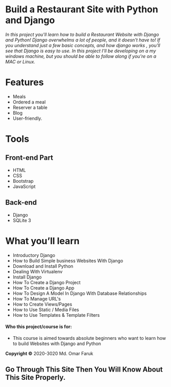 # Build a Restaurant Site with Python and Django

*In this project you'll learn how to build a Restaurant Website with Django and Python!
Django overwhelms a lot of people, and it doesn't have to! If you understand just a few basic concepts, and how django works , you'll see that Django is easy to use.
In this project I'll be developing on a my windows machine, but you should be able to follow along if you're on a MAC or Linux.*

# Features
- Meals
- Ordered a meal
- Reserver a table
- Blog
- User-friendly.
<!--
**[Live Demo](https://iamomar22.pythonanywhere.com/)**
-->
# Tools
## Front-end Part
* HTML
* CSS
* Bootstrap
* JavaScript
## Back-end
* Django
* SQLite 3

<!--
# Screenshots of the Project
<p align="center">
  <img width="660" height="300" src="main/static/front/images/screenshots/a.png">
  <img width="660" height="300" src="main/static/front/images/screenshots/b.png">
</p>
-->

# What you’ll learn
- Introductory Django
- How to Build Simple business Websites With Django
- Download and Install Python
- Dealing With Virtualenv
- Install Django
- How To Create a Django Project
- How To Create a Django App
- How To Design A Model In Django With Database Relationships
- How To Manage URL's
- How to Create Views/Pages
- How to Use Static / Media Files
- How to Use Templates & Template Filters

#### Who this project/course is for:
- This course is aimed towards absolute beginners who want to learn how to  build Websites with Django and Python
    
**Copyright ©** 2020-3020 Md. Omar Faruk

## Go Through This Site Then You Will Know About This Site Properly.
